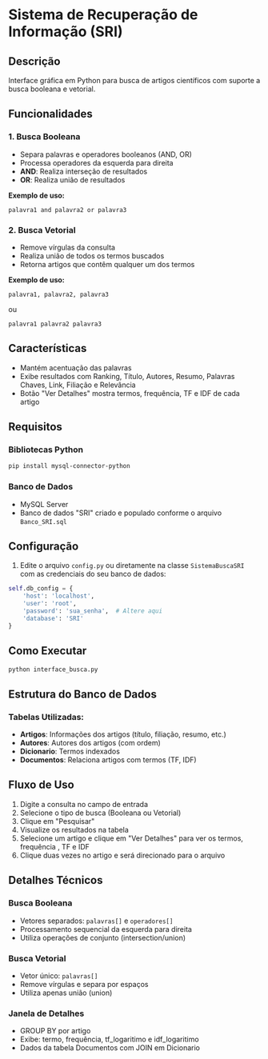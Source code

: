 # Sistema de Recuperação de Informação (SRI)

## Descrição

Interface gráfica em Python para busca de artigos científicos com suporte a busca booleana e vetorial.

## Funcionalidades

### 1. Busca Booleana

- Separa palavras e operadores booleanos (AND, OR)
- Processa operadores da esquerda para direita
- **AND**: Realiza interseção de resultados
- **OR**: Realiza união de resultados

**Exemplo de uso:**

```
palavra1 and palavra2 or palavra3
```

### 2. Busca Vetorial

- Remove vírgulas da consulta
- Realiza união de todos os termos buscados
- Retorna artigos que contêm qualquer um dos termos

**Exemplo de uso:**

```
palavra1, palavra2, palavra3
```

ou

```
palavra1 palavra2 palavra3
```

## Características

- Mantém acentuação das palavras
- Exibe resultados com Ranking, Título, Autores, Resumo, Palavras Chaves, Link, Filiação e Relevância
- Botão "Ver Detalhes" mostra termos, frequência, TF e IDF de cada artigo

## Requisitos

### Bibliotecas Python

```bash
pip install mysql-connector-python
```

### Banco de Dados

- MySQL Server
- Banco de dados "SRI" criado e populado conforme o arquivo `Banco_SRI.sql`

## Configuração

1. Edite o arquivo `config.py` ou diretamente na classe `SistemaBuscaSRI` com as credenciais do seu banco de dados:

```python
self.db_config = {
    'host': 'localhost',
    'user': 'root',
    'password': 'sua_senha',  # Altere aqui
    'database': 'SRI'
}
```

## Como Executar

```bash
python interface_busca.py
```

## Estrutura do Banco de Dados

### Tabelas Utilizadas:

- **Artigos**: Informações dos artigos (título, filiação, resumo, etc.)
- **Autores**: Autores dos artigos (com ordem)
- **Dicionario**: Termos indexados
- **Documentos**: Relaciona artigos com termos (TF, IDF)

## Fluxo de Uso

1. Digite a consulta no campo de entrada
2. Selecione o tipo de busca (Booleana ou Vetorial)
3. Clique em "Pesquisar"
4. Visualize os resultados na tabela
5. Selecione um artigo e clique em "Ver Detalhes" para ver os termos, frequência , TF e IDF
6. Clique duas vezes no artigo e será direcionado para o arquivo

## Detalhes Técnicos

### Busca Booleana

- Vetores separados: `palavras[]` e `operadores[]`
- Processamento sequencial da esquerda para direita
- Utiliza operações de conjunto (intersection/union)

### Busca Vetorial

- Vetor único: `palavras[]`
- Remove vírgulas e separa por espaços
- Utiliza apenas união (union)

### Janela de Detalhes

- GROUP BY por artigo
- Exibe: termo, frequência, tf_logaritimo e idf_logaritimo
- Dados da tabela Documentos com JOIN em Dicionario
